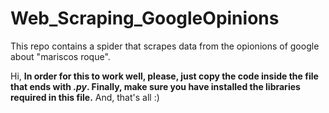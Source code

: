 # Web_Scraping_GoogleOpinions
This repo contains a spider that scrapes data from the opionions of google about "mariscos roque".

Hi, **In order for this to work well, please, just copy the code inside the file that ends with *.py*. Finally, make sure you have installed the libraries required in this file.** And, that's all :)
